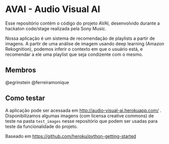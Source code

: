 # AVAI - Audio Visual AI

Esse repositório contém o código do projeto AVAI, desenvolvido durante a hackaton code/stage
realizada pela Sony Music. 

Nossa aplicação é um sistema de recomendação de playlists a partir de imagens.
A partir de uma análise de imagem usando deep learning (Amazon Rekognition), podemos inferir o contexto em que o usuário está, e recomendar a ele uma playlist que seja condizente com o mesmo.

## Membros
@egrinstein
@ferreiramonique

## Como testar
A aplicação pode ser acessada em http://audio-visual-ai.herokuapp.com/ .
Disponibilizamos algumas imagens (com licensa creative commons) de teste na pasta `test_images` nesse repositório que podem ser usadas para teste da funcionalidade do projeto.



Baseado em https://github.com/heroku/python-getting-started 

